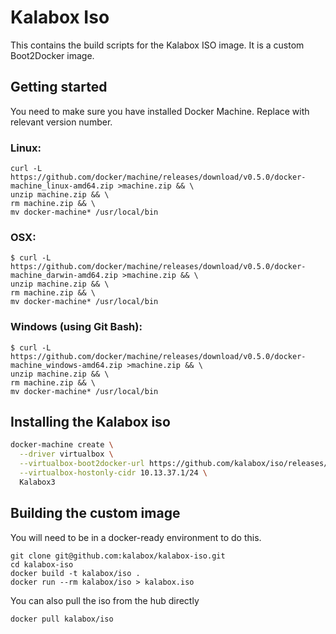 # Kalabox Iso

This contains the build scripts for the Kalabox ISO image. It is a custom Boot2Docker image.

## Getting started

You need to make sure you have installed Docker Machine. Replace with relevant version number.

### Linux:

```
curl -L https://github.com/docker/machine/releases/download/v0.5.0/docker-machine_linux-amd64.zip >machine.zip && \
unzip machine.zip && \
rm machine.zip && \
mv docker-machine* /usr/local/bin
```

### OSX:

```
$ curl -L https://github.com/docker/machine/releases/download/v0.5.0/docker-machine_darwin-amd64.zip >machine.zip && \
unzip machine.zip && \
rm machine.zip && \
mv docker-machine* /usr/local/bin
```

### Windows (using Git Bash):

```
$ curl -L https://github.com/docker/machine/releases/download/v0.5.0/docker-machine_windows-amd64.zip >machine.zip && \
unzip machine.zip && \
rm machine.zip && \
mv docker-machine* /usr/local/bin
```

## Installing the Kalabox iso


```bash
docker-machine create \
  --driver virtualbox \
  --virtualbox-boot2docker-url https://github.com/kalabox/iso/releases/download/v1.9.1/kalabox.iso \
  --virtualbox-hostonly-cidr 10.13.37.1/24 \
  Kalabox3
```

## Building the custom image

You will need to be in a docker-ready environment to do this.

```
git clone git@github.com:kalabox/kalabox-iso.git
cd kalabox-iso
docker build -t kalabox/iso .
docker run --rm kalabox/iso > kalabox.iso
```

You can also pull the iso from the hub directly

```
docker pull kalabox/iso
```

